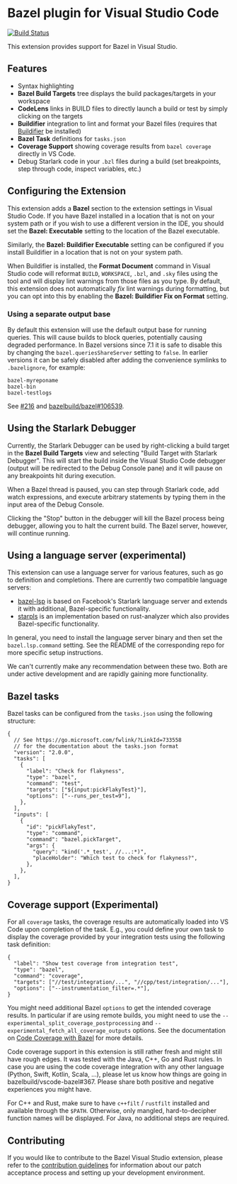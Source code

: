 # Bazel plugin for Visual Studio Code

[![Build Status](https://badge.buildkite.com/ecab448484315779ec28a95f8501b7f77a9a2abfc787037d5e.svg?branch=master)](https://buildkite.com/bazel/vscode-bazel-vs-bazel)

This extension provides support for Bazel in Visual Studio.

## Features

- Syntax highlighting
- **Bazel Build Targets** tree displays the build packages/targets in your
  workspace
- **CodeLens** links in BUILD files to directly launch a build or test by simply
  clicking on the targets
- **Buildifier** integration to lint and format your Bazel files (requires that
  [Buildifier](https://github.com/bazelbuild/buildtools/releases) be installed)
- **Bazel Task** definitions for `tasks.json`
- **Coverage Support** showing coverage results from `bazel coverage` directly
  in VS Code.
- Debug Starlark code in your `.bzl` files during a build (set breakpoints, step
  through code, inspect variables, etc.)

## Configuring the Extension

This extension adds a **Bazel** section to the extension settings in Visual
Studio Code. If you have Bazel installed in a location that is not on your
system path or if you wish to use a different version in the IDE, you should
set the **Bazel: Executable** setting to the location of the Bazel executable.

Similarly, the **Bazel: Buildifier Executable** setting can be configured if
you install Buildifier in a location that is not on your system path.

When Buildifier is installed, the **Format Document** command in Visual Studio
code will reformat `BUILD`, `WORKSPACE`, `.bzl`, and `.sky` files using the
tool and will display lint warnings from those files as you type. By default,
this extension does not automatically _fix_ lint warnings during formatting,
but you can opt into this by enabling the **Bazel: Buildifier Fix on Format**
setting.

### Using a separate output base

By default this extension will use the default output base for running queries. This will cause builds to block queries, potentially causing degraded performance. In Bazel versions since 7.1 it is safe to disable this by changing the `bazel.queriesShareServer` setting to `false`. In earlier versions it can be safely disabled after adding the convenience symlinks to `.bazelignore`, for example:

```
bazel-myreponame
bazel-bin
bazel-testlogs
```

See [#216](https://github.com/bazelbuild/vscode-bazel/issues/216) and [bazelbuild/bazel#106539](https://github.com/bazelbuild/bazel/issues/10653).

## Using the Starlark Debugger

Currently, the Starlark Debugger can be used by right-clicking a build target in
the **Bazel Build Targets** view and selecting "Build Target with Starlark
Debugger". This will start the build inside the Visual Studio Code debugger
(output will be redirected to the Debug Console pane) and it will pause on any
breakpoints hit during execution.

When a Bazel thread is paused, you can step through Starlark code, add watch
expressions, and execute arbitrary statements by typing them in the input area
of the Debug Console.

Clicking the "Stop" button in the debugger will kill the Bazel process being
debugger, allowing you to halt the current build. The Bazel server, however,
will continue running.

## Using a language server (experimental)

This extension can use a language server for various features, such as go to definition and completions. There are currently two compatible language servers:

- [bazel-lsp](https://github.com/cameron-martin/bazel-lsp) is based on Facebook's Starlark language server and extends it with additional, Bazel-specific functionality.
- [starpls](https://github.com/withered-magic/starpls) is an implementation based on rust-analyzer which also provides Bazel-specific functionality.

In general, you need to install the language server binary and then set the `bazel.lsp.command` setting. See the README of the corresponding repo for more specific setup instructions.

We can't currently make any recommendation between these two. Both are under active development and are rapidly gaining more functionality.

## Bazel tasks

Bazel tasks can be configured from the `tasks.json` using the following structure:

```jsonc
{
  // See https://go.microsoft.com/fwlink/?LinkId=733558
  // for the documentation about the tasks.json format
  "version": "2.0.0",
  "tasks": [
    {
      "label": "Check for flakyness",
      "type": "bazel",
      "command": "test",
      "targets": ["${input:pickFlakyTest}"],
      "options": ["--runs_per_test=9"],
    },
  ],
  "inputs": [
    {
      "id": "pickFlakyTest",
      "type": "command",
      "command": "bazel.pickTarget",
      "args": {
        "query": "kind('.*_test', //...:*)",
        "placeHolder": "Which test to check for flakyness?",
      },
    },
  ],
}
```

## Coverage support (Experimental)

For all `coverage` tasks, the coverage results are automatically loaded into VS
Code upon completion of the task. E.g., you could define your own task to
display the coverage provided by your integration tests using the following task
definition:

```jsonc
{
  "label": "Show test coverage from integration test",
  "type": "bazel",
  "command": "coverage",
  "targets": ["//test/integration/...", "//cpp/test/integration/..."],
  "options": ["--instrumentation_filter=.*"],
}
```

You might need additional Bazel `options` to get the intended coverage results.
In particular if are using remote builds, you might need to use the
`--experimental_split_coverage_postprocessing` and `--experimental_fetch_all_coverage_outputs`
options. See the documentation on [Code Coverage with Bazel](https://bazel.build/configure/coverage)
for more details.

Code coverage support in this extension is still rather fresh and might still
have rough edges. It was tested with the Java, C++, Go and Rust rules.
In case you are using the code coverage integration with any other language
(Python, Swift, Kotlin, Scala, ...), please let us know how things are going in
bazelbuild/vscode-bazel#367. Please share both positive and negative experiences
you might have.

For C++ and Rust, make sure to have `c++filt` / `rustfilt` installed and
available through the `$PATH`. Otherwise, only mangled, hard-to-decipher
function names will be displayed. For Java, no additional steps are required.

## Contributing

If you would like to contribute to the Bazel Visual Studio extension, please
refer to the [contribution guidelines](CONTRIBUTING.md) for information about
our patch acceptance process and setting up your development environment.
